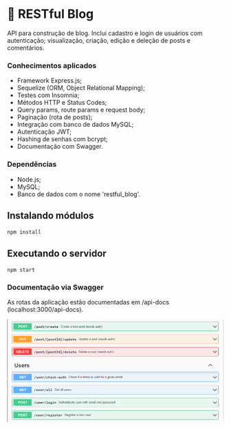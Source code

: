 # 📃 RESTful Blog

API para construção de blog. Inclui cadastro e login de usuários com autenticação; visualização, criação, edição e deleção de posts e comentários.

### Conhecimentos aplicados

- Framework Express.js;
- Sequelize (ORM, Object Relational Mapping);
- Testes com Insomnia;
- Métodos HTTP e Status Codes;
- Query params, route params e request body;
- Paginação (rota de posts);
- Integração com banco de dados MySQL;
- Autenticação JWT;
- Hashing de senhas com bcrypt;
- Documentação com Swagger.

### Dependências

- Node.js;
- MySQL;
- Banco de dados com o nome 'restful_blog'.

## Instalando módulos

```
npm install
```

## Executando o servidor

```
npm start
```

### Documentação via Swagger

As rotas da aplicação estão documentadas em /api-docs (localhost:3000/api-docs).

<img src='https://github.com/MatthMiller/restful-blog/blob/main/readme/img/swagger.png'/>
